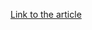 [Link to the article](https://www.akamai.com/blog/security/2023/oct/how-to-defend-against-account-opening-abuse)
